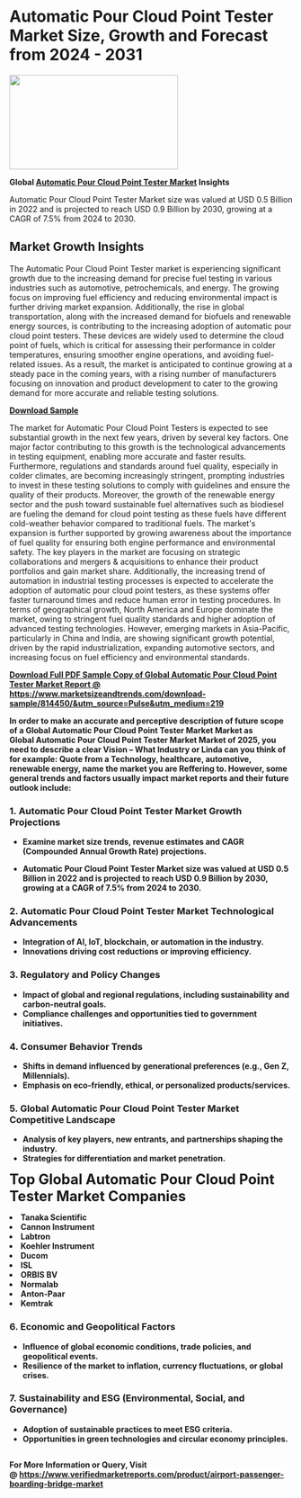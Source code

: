 <H1>Automatic Pour Cloud Point Tester Market Size, Growth and Forecast from 2024 - 2031</H1><img class="aligncenter size-medium wp-image-584254" src="https://thirdeyenews.in/wp-content/uploads/2024/09/Global-Market-Research-300x168.jpeg" alt="" width="300" height="168" /><p><strong>Global&nbsp;<a href="https://www.marketsizeandtrends.com/download-sample/814450/&amp;utm_source=Pulse&amp;utm_medium=219">Automatic Pour Cloud Point Tester Market</a> Insights</strong></p><p>Automatic Pour Cloud Point Tester Market size was valued at USD 0.5 Billion in 2022 and is projected to reach USD 0.9 Billion by 2030, growing at a CAGR of 7.5% from 2024 to 2030.</p><p><h2>Market Growth Insights</h2> <p>The Automatic Pour Cloud Point Tester market is experiencing significant growth due to the increasing demand for precise fuel testing in various industries such as automotive, petrochemicals, and energy. The growing focus on improving fuel efficiency and reducing environmental impact is further driving market expansion. Additionally, the rise in global transportation, along with the increased demand for biofuels and renewable energy sources, is contributing to the increasing adoption of automatic pour cloud point testers. These devices are widely used to determine the cloud point of fuels, which is critical for assessing their performance in colder temperatures, ensuring smoother engine operations, and avoiding fuel-related issues. As a result, the market is anticipated to continue growing at a steady pace in the coming years, with a rising number of manufacturers focusing on innovation and product development to cater to the growing demand for more accurate and reliable testing solutions.</p> <p><strong><a href="#">Download Sample</a></strong></p> <p>The market for Automatic Pour Cloud Point Testers is expected to see substantial growth in the next few years, driven by several key factors. One major factor contributing to this growth is the technological advancements in testing equipment, enabling more accurate and faster results. Furthermore, regulations and standards around fuel quality, especially in colder climates, are becoming increasingly stringent, prompting industries to invest in these testing solutions to comply with guidelines and ensure the quality of their products. Moreover, the growth of the renewable energy sector and the push toward sustainable fuel alternatives such as biodiesel are fueling the demand for cloud point testing as these fuels have different cold-weather behavior compared to traditional fuels. The market's expansion is further supported by growing awareness about the importance of fuel quality for ensuring both engine performance and environmental safety. The key players in the market are focusing on strategic collaborations and mergers & acquisitions to enhance their product portfolios and gain market share. Additionally, the increasing trend of automation in industrial testing processes is expected to accelerate the adoption of automatic pour cloud point testers, as these systems offer faster turnaround times and reduce human error in testing procedures. In terms of geographical growth, North America and Europe dominate the market, owing to stringent fuel quality standards and higher adoption of advanced testing technologies. However, emerging markets in Asia-Pacific, particularly in China and India, are showing significant growth potential, driven by the rapid industrialization, expanding automotive sectors, and increasing focus on fuel efficiency and environmental standards.</p> <p><strong><a href="#"></p><p><span class=""><strong>Download Full PDF Sample Copy of Global Automatic Pour Cloud Point Tester Market Report</strong> @ <a href="https://www.marketsizeandtrends.com/download-sample/814450/&amp;utm_source=Pulse&amp;utm_medium=219" target="_blank">https://www.marketsizeandtrends.com/download-sample/814450/&amp;utm_source=Pulse&amp;utm_medium=219</a></span></p><p>In order to make an accurate and perceptive description of future scope of a Global&nbsp;Automatic Pour Cloud Point Tester Market Market as Global&nbsp;Automatic Pour Cloud Point Tester Market Market of 2025, you need to describe a clear Vision &ndash; What Industry or Linda can you think of for example: Quote from a Technology, healthcare, automotive, renewable energy, name the market you are Reffering to. However, some general trends and factors usually impact market reports and their future outlook include:</p><h3>1.&nbsp;<strong>Automatic Pour Cloud Point Tester Market Growth Projections</strong></h3><ul><li>Examine market size trends, revenue estimates and CAGR (Compounded Annual Growth Rate) projections.</li><li><p>Automatic Pour Cloud Point Tester Market size was valued at USD 0.5 Billion in 2022 and is projected to reach USD 0.9 Billion by 2030, growing at a CAGR of 7.5% from 2024 to 2030.</p></li></ul><h3>2.&nbsp;<strong>Automatic Pour Cloud Point Tester Market Technological Advancements</strong></h3><ul><li>Integration of AI, IoT, blockchain, or automation in the industry.</li><li>Innovations driving cost reductions or improving efficiency.</li></ul><h3>3.&nbsp;<strong>Regulatory and Policy Changes</strong></h3><ul><li>Impact of global and regional regulations, including sustainability and carbon-neutral goals.</li><li>Compliance challenges and opportunities tied to government initiatives.</li></ul><h3>4.&nbsp;<strong>Consumer Behavior Trends</strong></h3><ul><li>Shifts in demand influenced by generational preferences (e.g., Gen Z, Millennials).</li><li>Emphasis on eco-friendly, ethical, or personalized products/services.</li></ul><h3>5.&nbsp;<strong>Global Automatic Pour Cloud Point Tester Market Competitive Landscape</strong></h3><ul><li>Analysis of key players, new entrants, and partnerships shaping the industry.</li><li>Strategies for differentiation and market penetration.</li></ul><p data-pm-slice="1 1 []"><span style="color: inherit; font-family: inherit; font-size: 25px;">Top Global Automatic Pour Cloud Point Tester Market Companies</span></p><div class="" data-test-id=""><p><li>Tanaka Scientific</li><li> Cannon Instrument</li><li> Labtron</li><li> Koehler Instrument</li><li> Ducom</li><li> ISL</li><li> ORBIS BV</li><li> Normalab</li><li> Anton-Paar</li><li> Kemtrak</li></p></div><h3>6.&nbsp;<strong>Economic and Geopolitical Factors</strong></h3><ul><li>Influence of global economic conditions, trade policies, and geopolitical events.</li><li>Resilience of the market to inflation, currency fluctuations, or global crises.</li></ul><h3>7.&nbsp;<strong>Sustainability and ESG (Environmental, Social, and Governance)</strong></h3><ul><li>Adoption of sustainable practices to meet ESG criteria.</li><li>Opportunities in green technologies and circular economy principles.</li></ul><h2><strong style="font-size: 14px;">For More Information or Query, Visit @&nbsp;</strong><a style="background-color: #ffffff; font-size: 14px;" href="https://www.marketsizeandtrends.com/report/automatic-pour-cloud-point-tester-market/" target="_blank">https://www.verifiedmarketreports.com/product/airport-passenger-boarding-bridge-market</a></h2>
